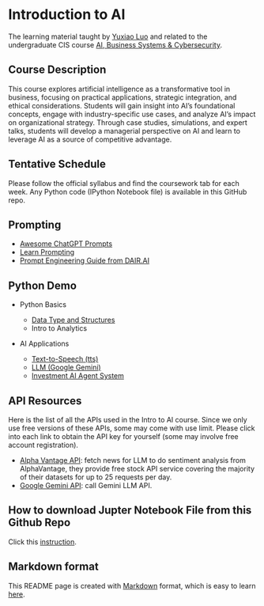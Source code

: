 # Introduction to AI
The learning material taught by [Yuxiao Luo](https://github.com/YuxiaoLuo) and related to the undergraduate 
CIS course [AI, Business Systems & Cybersecurity](https://yuxiaoluo.github.io/teaching/ai_intro).

## Course Description 
This course explores artificial intelligence as a transformative tool in business, focusing on practical applications, strategic integration, and ethical considerations. Students will gain insight into AI’s foundational concepts, engage with industry-specific use cases, and analyze AI’s impact on organizational strategy. Through case studies, simulations, and expert talks, students will develop a managerial perspective on AI and learn to leverage AI as a source of competitive advantage.

## Tentative Schedule
Please follow the official syllabus and find the coursework tab for each week. Any Python code (IPython Notebook file) is available in this GitHub repo.

## Prompting
- [Awesome ChatGPT Prompts](https://github.com/f/awesome-chatgpt-prompts)
- [Learn Prompting](https://learnprompting.org/docs/introduction)
- [Prompt Engineering Guide from DAIR.AI](https://www.promptingguide.ai)

## Python Demo
- Python Basics
    - [Data Type and Structures](https://github.com/YuxiaoLuo/AI_Intro/blob/main/python_type_structure.ipynb)
    - Intro to Analytics

- AI Applications
    - [Text-to-Speech (tts)](https://github.com/YuxiaoLuo/AI_Intro/blob/main/tts/tts_kokoro.ipynb)
    - [LLM (Google Gemini)](https://github.com/YuxiaoLuo/AI_Intro/blob/main/google_gemini.ipynb)
    - [Investment AI Agent System](https://github.com/24mlight/Free_US_Investment_Agent_System)

## API Resources
Here is the list of all the APIs used in the Intro to AI course. Since we only use free versions of these APIs, some may come with use limit. 
Please click into each link to obtain the API key for yourself (some may involve free account registration).
- [Alpha Vantage API](https://www.promptingguide.ai/): fetch news for LLM to do sentiment analysis from AlphaVantage, they provide free stock API service covering the majority of their datasets for up to 25 requests per day.
- [Google Gemini API](https://aistudio.google.com/): call Gemini LLM API.


## How to download Jupter Notebook File from this Github Repo
Click this [instruction](https://github.com/YuxiaoLuo/Intro_Python/blob/main/How_to_download_JupyterNotebook.md).

## Markdown format
This README page is created with [Markdown](https://www.markdownguide.org/getting-started/) format, which is easy to learn [here](https://markdownlivepreview.com/). 
